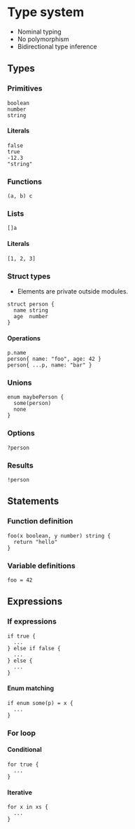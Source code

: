 # Type system

- Nominal typing
- No polymorphism
- Bidirectional type inference

## Types

### Primitives

```
boolean
number
string
```

#### Literals

```
false
true
-12.3
"string"
```

### Functions

```
(a, b) c
```

### Lists

```
[]a
```

#### Literals

```
[1, 2, 3]
```

### Struct types

- Elements are private outside modules.

```
struct person {
  name string
  age  number
}
```

#### Operations

```
p.name
person{ name: "foo", age: 42 }
person{ ...p, name: "bar" }
```

### Unions

```
enum maybePerson {
  some(person)
  none
}
```

### Options

```
?person
```

### Results

```
!person
```

## Statements

### Function definition

```
foo(x boolean, y number) string {
  return "hello"
}
```

### Variable definitions

```
foo = 42
```

## Expressions

### If expressions

```
if true {
  ...
} else if false {
  ...
} else {
  ...
}
```

#### Enum matching

```
if enum some(p) = x {
  ...
}
```

### For loop

#### Conditional

```
for true {
  ...
}
```

#### Iterative

```
for x in xs {
  ...
}
```
